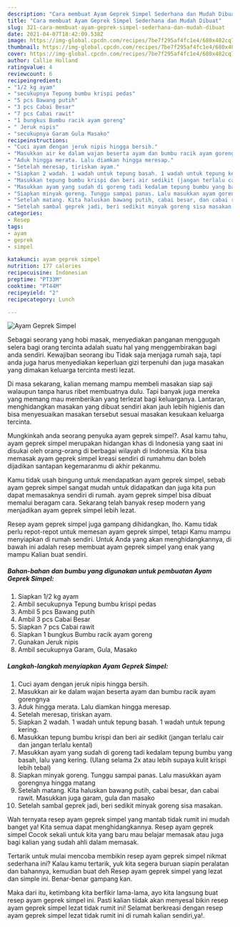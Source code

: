 ```yaml
---
description: "Cara membuat Ayam Geprek Simpel Sederhana dan Mudah Dibuat"
title: "Cara membuat Ayam Geprek Simpel Sederhana dan Mudah Dibuat"
slug: 321-cara-membuat-ayam-geprek-simpel-sederhana-dan-mudah-dibuat
date: 2021-04-07T18:42:09.538Z
image: https://img-global.cpcdn.com/recipes/7be7f295af4fc1e4/680x482cq70/ayam-geprek-simpel-foto-resep-utama.jpg
thumbnail: https://img-global.cpcdn.com/recipes/7be7f295af4fc1e4/680x482cq70/ayam-geprek-simpel-foto-resep-utama.jpg
cover: https://img-global.cpcdn.com/recipes/7be7f295af4fc1e4/680x482cq70/ayam-geprek-simpel-foto-resep-utama.jpg
author: Callie Holland
ratingvalue: 4
reviewcount: 6
recipeingredient:
- "1/2 kg ayam"
- "secukupnya Tepung bumbu krispi pedas"
- "5 pcs Bawang putih"
- "3 pcs Cabai Besar"
- "7 pcs Cabai rawit"
- "1 bungkus Bumbu racik ayam goreng"
- " Jeruk nipis"
- "secukupnya Garam Gula Masako"
recipeinstructions:
- "Cuci ayam dengan jeruk nipis hingga bersih."
- "Masukkan air ke dalam wajan beserta ayam dan bumbu racik ayam gorengnya"
- "Aduk hingga merata. Lalu diamkan hingga meresap."
- "Setelah meresap, tiriskan ayam."
- "Siapkan 2 wadah. 1 wadah untuk tepung basah. 1 wadah untuk tepung kering."
- "Masukkan tepung bumbu krispi dan beri air sedikit (jangan terlalu cair dan jangan terlalu kental)"
- "Masukkan ayam yang sudah di goreng tadi kedalam tepung bumbu yang basah, lalu yang kering. (Ulang selama 2x atau lebih supaya kulit krispi lebih tebal)"
- "Siapkan minyak goreng. Tunggu sampai panas. Lalu masukkan ayam gorengnya hingga matang"
- "Setelah matang. Kita haluskan bawang putih, cabai besar, dan cabai rawit. Masukkan juga garam, gula dan masako"
- "Setelah sambal geprek jadi, beri sedikit minyak goreng sisa masakan."
categories:
- Resep
tags:
- ayam
- geprek
- simpel

katakunci: ayam geprek simpel 
nutrition: 177 calories
recipecuisine: Indonesian
preptime: "PT33M"
cooktime: "PT44M"
recipeyield: "2"
recipecategory: Lunch

---
```



![Ayam Geprek Simpel](https://img-global.cpcdn.com/recipes/7be7f295af4fc1e4/680x482cq70/ayam-geprek-simpel-foto-resep-utama.jpg)

Sebagai seorang yang hobi masak, menyediakan panganan menggugah selera bagi orang tercinta adalah suatu hal yang menggembirakan bagi anda sendiri. Kewajiban seorang ibu Tidak saja menjaga rumah saja, tapi anda juga harus menyediakan keperluan gizi terpenuhi dan juga masakan yang dimakan keluarga tercinta mesti lezat.

Di masa  sekarang, kalian memang mampu membeli masakan siap saji walaupun tanpa harus ribet membuatnya dulu. Tapi banyak juga mereka yang memang mau memberikan yang terlezat bagi keluarganya. Lantaran, menghidangkan masakan yang dibuat sendiri akan jauh lebih higienis dan bisa menyesuaikan masakan tersebut sesuai masakan kesukaan keluarga tercinta. 



Mungkinkah anda seorang penyuka ayam geprek simpel?. Asal kamu tahu, ayam geprek simpel merupakan hidangan khas di Indonesia yang saat ini disukai oleh orang-orang di berbagai wilayah di Indonesia. Kita bisa memasak ayam geprek simpel kreasi sendiri di rumahmu dan boleh dijadikan santapan kegemaranmu di akhir pekanmu.

Kamu tidak usah bingung untuk mendapatkan ayam geprek simpel, sebab ayam geprek simpel sangat mudah untuk didapatkan dan juga kita pun dapat memasaknya sendiri di rumah. ayam geprek simpel bisa dibuat memalui beragam cara. Sekarang telah banyak resep modern yang menjadikan ayam geprek simpel lebih lezat.

Resep ayam geprek simpel juga gampang dihidangkan, lho. Kamu tidak perlu repot-repot untuk memesan ayam geprek simpel, tetapi Kamu mampu menyiapkan di rumah sendiri. Untuk Anda yang akan menghidangkannya, di bawah ini adalah resep membuat ayam geprek simpel yang enak yang mampu Kalian buat sendiri.

<!--inarticleads1-->

##### Bahan-bahan dan bumbu yang digunakan untuk pembuatan Ayam Geprek Simpel:

1. Siapkan 1/2 kg ayam
1. Ambil secukupnya Tepung bumbu krispi pedas
1. Ambil 5 pcs Bawang putih
1. Ambil 3 pcs Cabai Besar
1. Siapkan 7 pcs Cabai rawit
1. Siapkan 1 bungkus Bumbu racik ayam goreng
1. Gunakan  Jeruk nipis
1. Ambil secukupnya Garam, Gula, Masako




<!--inarticleads2-->

##### Langkah-langkah menyiapkan Ayam Geprek Simpel:

1. Cuci ayam dengan jeruk nipis hingga bersih.
1. Masukkan air ke dalam wajan beserta ayam dan bumbu racik ayam gorengnya
1. Aduk hingga merata. Lalu diamkan hingga meresap.
1. Setelah meresap, tiriskan ayam.
1. Siapkan 2 wadah. 1 wadah untuk tepung basah. 1 wadah untuk tepung kering.
1. Masukkan tepung bumbu krispi dan beri air sedikit (jangan terlalu cair dan jangan terlalu kental)
1. Masukkan ayam yang sudah di goreng tadi kedalam tepung bumbu yang basah, lalu yang kering. (Ulang selama 2x atau lebih supaya kulit krispi lebih tebal)
1. Siapkan minyak goreng. Tunggu sampai panas. Lalu masukkan ayam gorengnya hingga matang
1. Setelah matang. Kita haluskan bawang putih, cabai besar, dan cabai rawit. Masukkan juga garam, gula dan masako
1. Setelah sambal geprek jadi, beri sedikit minyak goreng sisa masakan.




Wah ternyata resep ayam geprek simpel yang mantab tidak rumit ini mudah banget ya! Kita semua dapat menghidangkannya. Resep ayam geprek simpel Cocok sekali untuk kita yang baru mau belajar memasak atau juga bagi kalian yang sudah ahli dalam memasak.

Tertarik untuk mulai mencoba membikin resep ayam geprek simpel nikmat sederhana ini? Kalau kamu tertarik, yuk kita segera buruan siapin peralatan dan bahannya, kemudian buat deh Resep ayam geprek simpel yang lezat dan simple ini. Benar-benar gampang kan. 

Maka dari itu, ketimbang kita berfikir lama-lama, ayo kita langsung buat resep ayam geprek simpel ini. Pasti kalian tiidak akan menyesal bikin resep ayam geprek simpel lezat tidak rumit ini! Selamat berkreasi dengan resep ayam geprek simpel lezat tidak rumit ini di rumah kalian sendiri,ya!.

